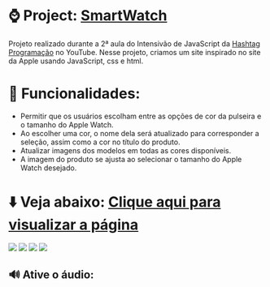 # ⌚ Project: [SmartWatch](https://guilhermef-r.github.io/SmartWatch/)
Projeto realizado durante a 2ª aula do Intensivão de JavaScript da [Hashtag Programação](https://www.youtube.com/@HashtagProgramacao) no YouTube. Nesse projeto, criamos um site inspirado no site da Apple usando JavaScript, css e html.

# 🚀 Funcionalidades:

+ Permitir que os usuários escolham entre as opções de cor da pulseira e o tamanho do Apple Watch.
+ Ao escolher uma cor, o nome dela será atualizado para corresponder a seleção, assim como a cor no título do produto.
+ Atualizar imagens dos modelos em todas as cores disponíveis.
+ A imagem do produto se ajusta ao selecionar o tamanho do Apple Watch desejado.



# ⬇️ Veja abaixo: [Clique aqui para visualizar a página](https://guilhermef-r.github.io/SmartWatch/)
<a href="https://www.instagram.com/devgferreira/" target="_blank"><img loading="lazy" src="https://img.shields.io/badge/-Instagram-%23E4405F?style=for-the-badge&logo=instagram&logoColor=white" target="_blank"></a>
<a href="https://www.linkedin.com/in/guilherme-ferreira-25738427a/" target="_blank"><img loading="lazy" src="https://img.shields.io/badge/-LinkedIn-%230077B5?style=for-the-badge&logo=linkedin&logoColor=white" target="_blank"></a> <a href="https://www.tiktok.com/@devgferreira" target="_blank"><img loading="lazy" src="https://img.shields.io/badge/-tiktok-617?style=for-the-badge&logo=tiktok" target="_blank"></a>  <a href="https://linkr.bio/DevFerreira" target="_blank"><img loading="lazy" src="https://img.shields.io/badge/-links-000?style=for-the-badge" target="_blank"></a>



## 🔊 Ative o áudio:










